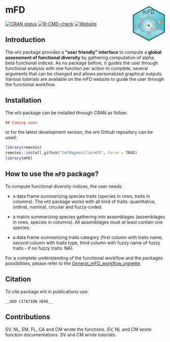 # mFD <img src="man/figures/mFDsticker.png" height="120" align="right" alt = "mFD sticker"/>

<!-- badges: start -->

[![CRAN
status](https://www.r-pkg.org/badges/version/mFD)](https://CRAN.R-project.org/package=mFD)
[![R-CMD-check](https://github.com/CmlMagneville/mFD_shared/workflows/R-CMD-check/badge.svg)](https://github.com/CmlMagneville/mFD_shared/actions)
[![Website](https://img.shields.io/badge/Website-visit-blue?style=flat&logo=html5)](https://github.com/CmlMagneville/mFD_shared/docs/index.html)
<!-- badges: end -->

## Introduction

The `mFD` package provides a **“user friendly” interface** to compute a
**global assessment of functional diversity** by gathering computation
of alpha, beta functional indices. As no package before, it guides the
user through functional analysis with one function per action to
complete, several arguments that can be changed and allows personalized
graphical outputs. Various tutorials are available on the mFD website to
guide the user through the functional workflow.

## Installation

The `mFD` package can be installed through CRAN as follow:

``` r
## Coming soon
```

or for the latest development version, the `mFD` Github repository can
be used:

``` r
library(remotes)
remotes::install_github("CmlMagneville/mFD", force = TRUE)
library(mFD)
```

## How to use the `mFD` package?

To compute functional diversity indices, the user needs:

-   a data frame summarizing species traits (species in rows, traits in
    columns). The `mFD` package works with all kind of traits:
    quantitative, ordinal, nominal, circular and fuzzy-coded.

-   a matrix summarizing species gathering into assemblages (assemblages
    in rows, species in columns). All assemblages must at least contain
    one species.

-   a data frame summarizing traits category (first column with traits
    name, second column with traits type, third column with fuzzy name
    of fuzzy traits - if no fuzzy traits: NA).

For a complete understanding of the functional workflow and the packages
possibilities, please refer to the
[General\_mFD\_workflow\_vignette](https://github.com/CmlMagneville/mFD/docs/articles/mFD_general_workflow.html).

## Citation

To cite package `mFD` in publications use:

    __ADD CITATION HERE__

## Contributions

SV, NL, EM, FL, CA and CM wrote the functions. SV, NL and CM wrote
function documentations. SV and CM wrote tutorials.
